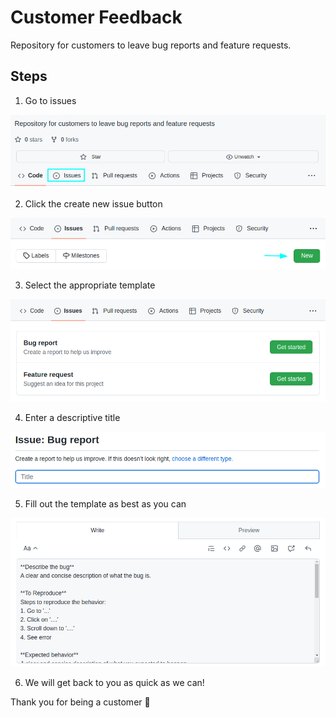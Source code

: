 # Customer Feedback

Repository for customers to leave bug reports and feature requests.

## Steps

1. Go to issues

![Issues](images/issues.png)

2. Click the create new issue button

![New Issue](images/new-issue.png)

3. Select the appropriate template

![Template](images/templates.png)

4. Enter a descriptive title

![Title](images/title.png)

5. Fill out the template as best as you can

![Content](images/content.png)

6. We will get back to you as quick as we can!

Thank you for being a customer 🙂
